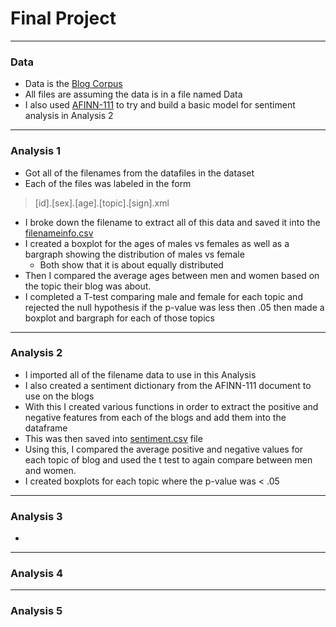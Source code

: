 # Final Project

---

### Data
- Data is the [Blog Corpus](http://u.cs.biu.ac.il/~koppel/BlogCorpus.htm) 
- All files are assuming the data is in a file named Data
- I also used [AFINN-111](http://www2.imm.dtu.dk/pubdb/views/publication_details.php?id=6010) to try and build a basic model for sentiment analysis in Analysis 2

---

### Analysis 1 
- Got all of the filenames from the datafiles in the dataset
- Each of the files was labeled in the form 
> [id].[sex].[age].[topic].[sign].xml
- I broke down the filename to extract all of this data and saved it into the [filenameinfo.csv](https://github.com/boucheral/Data-Analysis/blob/master/Final/csv/filenameinfo.csv)
- I created a boxplot for the ages of males vs females as well as a bargraph showing the distribution of males vs female
  - Both show that it is about equally distributed
- Then I compared the average ages between men and women based on the topic their blog was about. 
- I completed a T-test comparing male and female for each topic and rejected the null hypothesis if the p-value was less then .05 then made a boxplot and bargraph for each of those topics

---

### Analysis 2
- I imported all of the filename data to use in this Analysis
- I also created a sentiment dictionary from the AFINN-111 document to use on the blogs
- With this I created various functions in order to extract the positive and negative features from each of the blogs and add them into the dataframe
- This was then saved into [sentiment.csv](https://github.com/boucheral/Data-Analysis/blob/master/Final/csv/sentiment.csv) file 
- Using this, I compared the average positive and negative values for each topic of blog and used the t test to again compare between men and women. 
- I created boxplots for each topic where the p-value was < .05

---

### Analysis 3

- 

---

### Analysis 4

---

### Analysis 5
